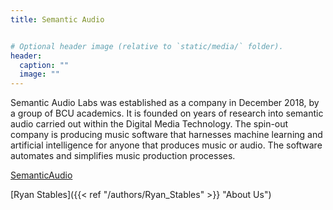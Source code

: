 ```yaml
---
title: Semantic Audio


# Optional header image (relative to `static/media/` folder).
header:
  caption: ""
  image: ""
---
```





Semantic Audio Labs was established as a company in December 2018, by a group of BCU academics. It is founded on years of research into semantic audio carried out within the Digital Media Technology. The spin-out company is producing music software that harnesses machine learning and artificial intelligence for anyone that produces music or audio. The software automates and simplifies music production processes.


[SemanticAudio](http://www.semanticaudio.co.uk)



[Ryan Stables]({{< ref "/authors/Ryan_Stables" >}} "About Us")
